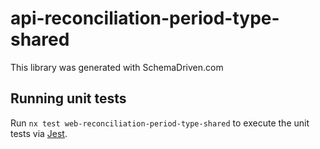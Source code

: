 
# api-reconciliation-period-type-shared

This library was generated with SchemaDriven.com

## Running unit tests

Run `nx test web-reconciliation-period-type-shared` to execute the unit tests via [Jest](https://jestjs.io).

